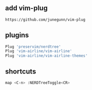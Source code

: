 ## add vim-plug

```sh
https://github.com/junegunn/vim-plug
```
## plugins
```sh
Plug 'preservim/nerdtree'
Plug 'vim-airline/vim-airline'
Plug 'vim-airline/vim-airline-themes'
```
## shortcuts
```sh
map <C-n> :NERDTreeToggle<CR>
```
